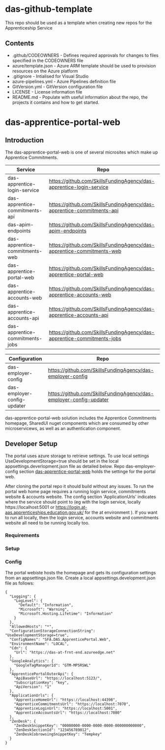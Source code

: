 # das-github-template

This repo should be used as a template when creating new repos for the Apprenticeship Service

## Contents

* .github/CODEOWNERS - Defines required approvals for changes to files specified in the CODEOWNERS file
* azure/template.json - Azure ARM template should be used to provision resources on the Azure platform
* .gitignore - Intialised for Visual Studio
* azure-pipelines.yml - Azure Pipelines definition file
* GitVersion.yml - GitVersion configuration file
* LICENSE - License information file
* README.md - Populate with useful information about the repo, the projects it contains and how to get started.
# das-apprentice-portal-web

## Introduction

The das-apprentice-portal-web is one of several microsites which make up Apprentice Commitments.

| Service | Repo |
| ------ | ------ |
| das-apprentice-login-service | https://github.com/SkillsFundingAgency/das-apprentice-login-service |
| das-apprentice-commitments-api | https://github.com/SkillsFundingAgency/das-apprentice-commitments-api |
| das-apim-endpoints | https://github.com/SkillsFundingAgency/das-apim-endpoints |
| das-apprentice-commitments-web | https://github.com/SkillsFundingAgency/das-apprentice-commitments-web |
| das-apprentice-portal-web | https://github.com/SkillsFundingAgency/das-apprentice-portal-web |
| das-apprentice-accounts-web | https://github.com/SkillsFundingAgency/das-apprentice-accounts-web |
| das-apprentice-accounts-api | https://github.com/SkillsFundingAgency/das-apprentice-accounts-api |
| das-apprentice-commitments-jobs | https://github.com/SkillsFundingAgency/das-apprentice-commitments-jobs |

| Configuration | Repo |
| ------ | ------ |
| das-employer-config | https://github.com/SkillsFundingAgency/das-employer-config |
| das-employer-config-updater | https://github.com/SkillsFundingAgency/das-employer-config-updater |


das-apprentice-portal-web solution includes the Apprentice Commitments homepage, SharedUI nuget components which are consumed by other microservicews, as well as an authentication component.

## Developer Setup

The portal uses azure storage to retrieve settings. To use local settings UseDevelopmentStorage=true should be set in the local appsettings.deverlopment.json file as detailed below. Repo das-employer-config section [das-apprentice-portal-web](https://github.com/SkillsFundingAgency/das-employer-config/tree/master/das-apprentice-portal-web) holds the settinge for the portal web.

After cloning the portal repo it should build without any issues.  To run the portal web home page requires a running login service, commitments website & accounts website.  The config section 'ApplicationUrls' indicates where the service should point to (eg with the login service, locally https://localhost:5001 or https://login.at-aas.apprenticeships.education.gov.uk/ for the at environment ).  If you want to run all locally, then the login service, accounts website and commitments website all need to be running locally too. 

### Requirements

### Setup

### Config

The portal webiste hosts the homepage and gets its configuration settings from an appsettings.json file.
Create a local appsettings.development.json file as follows:

    {
      "Logging": {
        "LogLevel": {
          "Default": "Information",
          "Microsoft": "Warning",
          "Microsoft.Hosting.Lifetime": "Information"
        }
      },
      "AllowedHosts": "*",
      "ConfigurationStorageConnectionString": "UseDevelopmentStorage=true",
      "ConfigNames": "SFA.DAS.ApprenticePortal.Web",
      "EnvironmentName": "LOCAL",
      "Cdn": {
        "Url": "https://das-at-frnt-end.azureedge.net"
      },
      "GoogleAnalytics": {
        "GoogleTagManagerId": "GTM-MP5RSWL"
      },
      "ApprenticePortalOuterApi": {
        "ApiBaseUrl": "https://localhost:5123/",
        "SubscriptionKey": "key",
        "ApiVersion": "1"
      },
      "ApplicationUrls": {
        "ApprenticeHomeUrl": "https://localhost:44398",
        "ApprenticeCommitmentsUrl": "https://localhost:7070",
        "ApprenticeLoginUrl": "https://localhost:5001",
        "ApprenticeAccountsUrl": "https://localhost:7080"
      },
      "ZenDesk": {
        "ZenDeskSnippetKey": "00000000-0000-0000-0000-000000000000",
        "ZenDeskSectionId": "123456789012",
        "ZenDeskCobrowsingSnippetKey": "Tempkey"
      }
    }